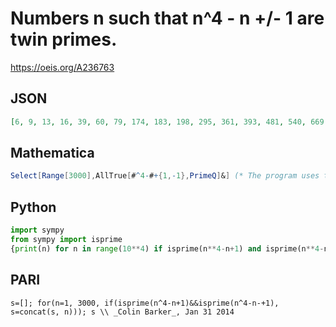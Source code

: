 # Numbers n such that n^4 \- n \+/\- 1 are twin primes\.
https://oeis.org/A236763
## JSON
```JSON
[6, 9, 13, 16, 39, 60, 79, 174, 183, 198, 295, 361, 393, 481, 540, 669, 705, 715, 765, 781, 889, 975, 1078, 1149, 1218, 1260, 1288, 1294, 1351, 1363, 1503, 1600, 1611, 1701, 1713, 1911, 2041, 2254, 2298, 2484, 2553, 2625, 2899, 2946, 2959]
```
## Mathematica
```Mathematica
Select[Range[3000],AllTrue[#^4-#+{1,-1},PrimeQ]&] (* The program uses the AllTrue function from Mathematica version 10 *) (* _Harvey P. Dale_, Dec 27 2014 *)
```
## Python
```Python
import sympy
from sympy import isprime
{print(n) for n in range(10**4) if isprime(n**4-n+1) and isprime(n**4-n-1)}
```
## PARI
```PARI
s=[]; for(n=1, 3000, if(isprime(n^4-n+1)&&isprime(n^4-n-+1), s=concat(s, n))); s \\ _Colin Barker_, Jan 31 2014
```
